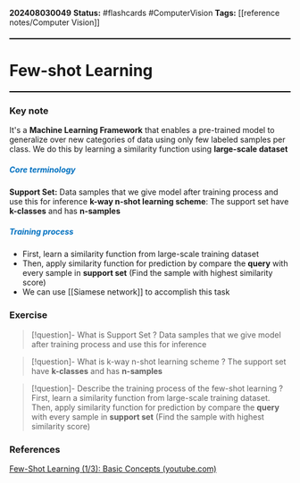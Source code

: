 **202408030049**
**Status:** #flashcards #ComputerVision 
**Tags:** [[reference notes/Computer Vision]]

<hr style="border: none; height: 2px; background-color: #000000; margin: 20px 0;">

# Few-shot Learning

<hr style="border: none; height: 2px; background-color: #000000; margin: 20px 0;">

### Key note
It's a **Machine Learning Framework** that enables a pre-trained model to generalize over new categories of data using only few labeled samples per class.
We do this by learning a similarity function using **large-scale dataset**
##### <font color="#0070c0">Core terminology</font>
**Support Set:** Data samples that we give model after training process and use this for inference
**k-way n-shot learning scheme**: The support set have **k-classes** and has **n-samples**
##### <font color="#0070c0">Training process</font>
- First, learn a similarity function from large-scale training dataset
- Then, apply similarity function for prediction by compare the **query** with every sample in **support set** (Find the sample with highest similarity score)
- We can use [[Siamese network]] to accomplish this task

### Exercise
>[!question]- What is Support Set
?
>Data samples that we give model after training process and use this for inference

>[!question]- What is k-way n-shot learning scheme
?
The support set have **k-classes** and has **n-samples**

>[!question]- Describe the training process of the few-shot learning
?
First, learn a similarity function from large-scale training dataset. Then, apply similarity function for prediction by compare the **query** with every sample in **support set** (Find the sample with highest similarity score)

### References
[Few-Shot Learning (1/3): Basic Concepts (youtube.com)](https://www.youtube.com/watch?v=hE7eGew4eeg)
